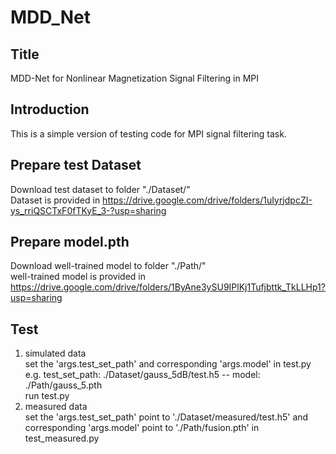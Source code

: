 # MDD_Net
## Title
MDD-Net for Nonlinear Magnetization Signal Filtering in MPI
## Introduction
This is a simple version of testing code for MPI signal filtering task.
## Prepare test Dataset
Download test dataset to folder "./Dataset/"  
Dataset is provided in https://drive.google.com/drive/folders/1uIyrjdpcZI-ys_rriQSCTxF0fTKyE_3-?usp=sharing
## Prepare model.pth
Download well-trained model to folder "./Path/"  
well-trained model is provided in https://drive.google.com/drive/folders/1ByAne3ySU9IPlKj1Tufjbttk_TkLLHp1?usp=sharing
## Test
1. simulated data  
set the 'args.test_set_path' and corresponding 'args.model' in test.py  
e.g. test_set_path: ./Dataset/gauss_5dB/test.h5  --  model: ./Path/gauss_5.pth  
run test.py  
2. measured data  
set the 'args.test_set_path' point to './Dataset/measured/test.h5' and corresponding 'args.model' point to './Path/fusion.pth' in test_measured.py
